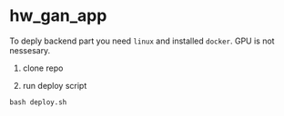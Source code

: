 # hw_gan_app

To deply backend part you need `linux` and installed `docker`. GPU is not nessesary.

1. clone repo

2. run deploy script
```
bash deploy.sh
```
